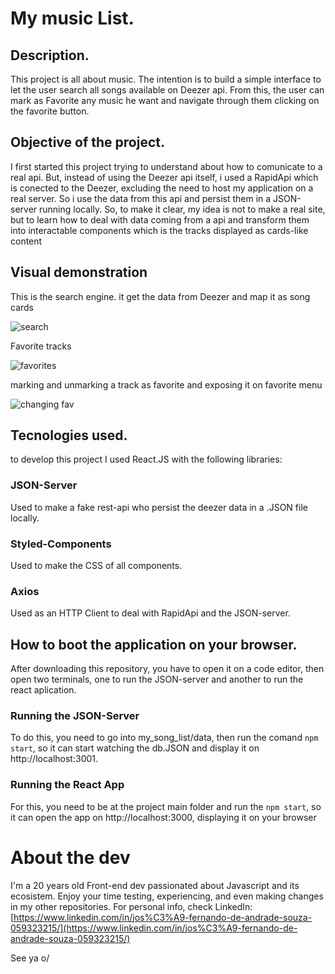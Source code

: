 # My music List.

## Description.

This project is all about music. The intention is to build a simple interface to let the user search all songs available on Deezer api. From this, the user can mark as Favorite any music he want and navigate through them clicking on the favorite button.

## Objective of the project.

I first started this project trying to understand about how to comunicate to a real api. But, instead of using the Deezer api itself, i used a RapidApi which is conected to the Deezer, excluding the need to host my application on a real server. So i use the data from this api and persist them in a JSON-server running locally. So, to make it clear, my idea is not to make a real site, but to learn how to deal with data coming from a api and transform them into interactable components which is the tracks displayed as cards-like content

## Visual demonstration 

This is the search engine. it get the data from Deezer and map it as song cards

![search](https://user-images.githubusercontent.com/87328452/149673856-398b7644-3766-470b-b1bf-06c8f1506b23.gif)


Favorite tracks

![favorites](https://user-images.githubusercontent.com/87328452/149673642-2bfb289e-9507-435b-8f30-1a70d41fa4c0.gif)

marking and unmarking a track as favorite and exposing it on favorite menu

![changing fav](https://user-images.githubusercontent.com/87328452/149673672-ad8ffb36-0478-4a5f-9f05-fde5fe6906e2.gif)


## Tecnologies used.

to develop this project I used React.JS with the following libraries: 

### JSON-Server
 Used to make a fake rest-api who persist the deezer data in a .JSON file locally.
 
### Styled-Components
 Used to make the CSS of all components.
 
### Axios
 Used as an HTTP Client to deal with RapidApi and the JSON-server.
 


## How to boot the application on your browser.

After downloading this repository, you have to open it on a code editor, then open two terminals, one to run the JSON-server and another to run the react aplication.

### Running the JSON-Server
 To do this, you need to go into my_song_list/data, then run the comand `npm start`, so it can start watching the db.JSON and display it on http://localhost:3001.
 
### Running the React App
For this, you need to be at the project main folder and run the `npm start`, so it can open the app on http://localhost:3000, displaying it on your browser 


# About the dev

I'm a 20 years old Front-end dev passionated about Javascript and its ecosistem. Enjoy your time testing, experiencing, and even making changes in my other repositories.
For personal info, check LinkedIn: [https://www.linkedin.com/in/jos%C3%A9-fernando-de-andrade-souza-059323215/](https://www.linkedin.com/in/jos%C3%A9-fernando-de-andrade-souza-059323215/)



See ya o/
